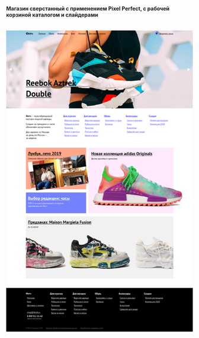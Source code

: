 <b>Магазин сверстанный с применением Pixel Perfect, с рабочей корзиной каталогом и слайдерами</b><br>
<b></b>
<br><br>
![screenshot](https://github.com/Mak2k2/Portfolio/blob/master/magazin/index.png)
